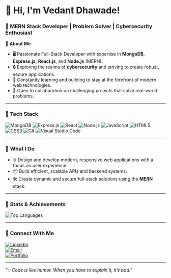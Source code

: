 # 👋 Hi, I'm Vedant Dhawade!  

### 🚀 MERN Stack Developer | Problem Solver | Cybersecurity Enthusiast  

🌟 **About Me**  
- 🖥️ Passionate Full-Stack Developer with expertise in **MongoDB**, **Express.js**, **React.js**, and **Node.js** (MERN).  
- 🔒 Exploring the realms of **cybersecurity** and striving to create robust, secure applications.  
- 🌱 Constantly learning and building to stay at the forefront of modern web technologies.  
- 🤝 Open to collaboration on challenging projects that solve real-world problems.

---

### 🔧 **Tech Stack**
![MongoDB](https://img.shields.io/badge/MongoDB-4EA94B?style=for-the-badge&logo=mongodb&logoColor=white)
![Express.js](https://img.shields.io/badge/Express.js-404D59?style=for-the-badge)
![React](https://img.shields.io/badge/React-61DAFB?style=for-the-badge&logo=react&logoColor=black)
![Node.js](https://img.shields.io/badge/Node.js-339933?style=for-the-badge&logo=node.js&logoColor=white)
![JavaScript](https://img.shields.io/badge/JavaScript-F7DF1E?style=for-the-badge&logo=javascript&logoColor=black)
![HTML5](https://img.shields.io/badge/HTML5-E34F26?style=for-the-badge&logo=html5&logoColor=white)
![CSS3](https://img.shields.io/badge/CSS3-1572B6?style=for-the-badge&logo=css3&logoColor=white)
![Git](https://img.shields.io/badge/Git-F05032?style=for-the-badge&logo=git&logoColor=white)
![Visual Studio Code](https://img.shields.io/badge/VS_Code-007ACC?style=for-the-badge&logo=visual-studio-code&logoColor=white)

---

### 🎯 **What I Do**
- 🌐 Design and develop modern, responsive web applications with a focus on user experience.  
- 📦 Build efficient, scalable APIs and backend systems.  
- 🛠️ Create dynamic and secure full-stack solutions using the **MERN** stack.

---

### 🌟 **Stats & Achievements**

![Top Languages](https://github-readme-stats.vercel.app/api/top-langs/?username=vedantdhawade&layout=compact&theme=radical)

---

### 💬 **Connect With Me**
[![LinkedIn](https://img.shields.io/badge/LinkedIn-0A66C2?style=for-the-badge&logo=linkedin&logoColor=white)](https://linkedin.com/in/vedantdhawade)  
[![Email](https://img.shields.io/badge/Email-D14836?style=for-the-badge&logo=gmail&logoColor=white)](mailto:your-email@example.com)  
[![Portfolio](https://img.shields.io/badge/Portfolio-FF5722?style=for-the-badge&logo=web&logoColor=white)](https://your-portfolio-link.com)

---

_"💡 Code is like humor. When you have to explain it, it’s bad."_  
